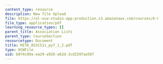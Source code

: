 ```yaml
---
content_type: resource
description: New file Upload
file: https://ol-ocw-studio-app-production.s3.amazonaws.com/courses/6-01sc-introduction-to-electrical-engineering-and-computer-science-i-spring-2011/b874c99aea29a928a62d3cd159fae56f_MIT6_01SCS11_py7_1_2.pdf
file_type: application/pdf
learning_resource_types: []
parent_title: Association Lists
parent_type: CourseSection
resourcetype: Document
title: MIT6_01SCS11_py7_1_2.pdf
type: OCWFile
uid: b874c99a-ea29-a928-a62d-3cd159fae56f
---
```


